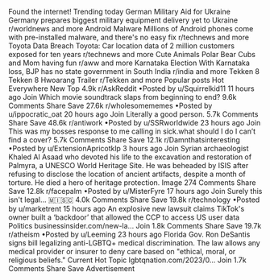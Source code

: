 Found the internet!
Trending today
German Military Aid for Ukraine
Germany prepares biggest military equipment delivery yet to Ukraine
r/worldnews and more
Android Malware
Millions of Android phones come with pre-installed malware, and there's no easy fix
r/technews and more
Toyota Data Breach
Toyota: Car location data of 2 million customers exposed for ten years
r/technews and more
Cute Animals
Polar Bear Cubs and Mom having fun
r/aww and more
Karnataka Election
With Karnataka loss, BJP has no state government in South India
r/india and more
Tekken 8
Tekken 8 Hwoarang Trailer
r/Tekken and more
Popular posts
Hot
Everywhere
New
Top
4.9k
r/AskReddit
•Posted by
u/Squirrelkid11
11 hours ago
Join
Which movie soundtrack slaps from beginning to end?
9.6k Comments
Share
Save
27.6k
r/wholesomememes
•Posted by
u/ippocratic_oat
20 hours ago
Join
Literally a good person.
5.7k Comments
Share
Save
48.6k
r/antiwork
•Posted by
u/SSRworldwide
23 hours ago
Join
This was my bosses response to me calling in sick.what should I do I can’t find a cover?
5.7k Comments
Share
Save
12.1k
r/Damnthatsinteresting
•Posted by
u/ExtensionApricotklp
3 hours ago
Join
Syrian archaeologist Khaled Al Asaad who devoted his life to the excavation and restoration of Palmyra, a UNESCO World Heritage Site. He was beheaded by ISIS after refusing to disclose the location of ancient artifacts, despite a month of torture. He died a hero of heritage protection.
Image
274 Comments
Share
Save
12.8k
r/facepalm
•Posted by
u/MisterFyre
17 hours ago
Join
Surely this isn't legal...
 🇲​🇮​🇸​🇨​
4.0k Comments
Share
Save
19.8k
r/technology
•Posted by
u/marketrent
15 hours ago
An explosive new lawsuit claims TikTok's owner built a ‘backdoor’ that allowed the CCP to access US user data
Politics
businessinsider.com/new-la...
Join
1.8k Comments
Share
Save
19.7k
r/atheism
•Posted by
u/Leeming
23 hours ago
Florida Gov. Ron DeSantis signs bill legalizing anti-LGBTQ+ medical discrimination. The law allows any medical provider or insurer to deny care based on "ethical, moral, or religious beliefs."
Current Hot Topic
lgbtqnation.com/2023/0...
Join
1.7k Comments
Share
Save
Advertisement